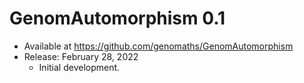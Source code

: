 # GenomAutomorphism 0.1

* Available at https://github.com/genomaths/GenomAutomorphism
* Release:
    February 28, 2022
    * Initial development.
